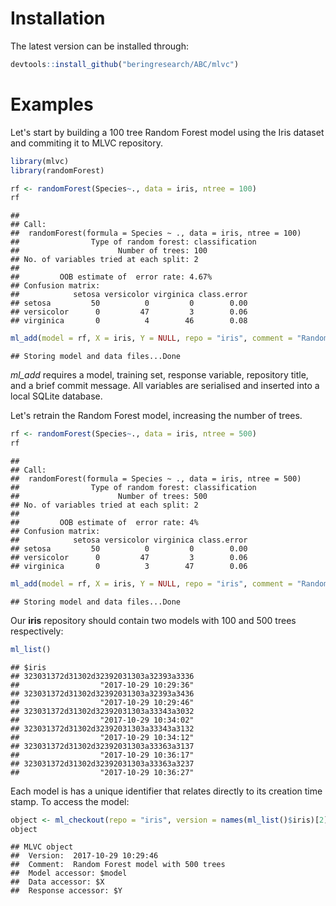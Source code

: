 Installation
============

The latest version can be installed through:

``` r
devtools::install_github("beringresearch/ABC/mlvc")
```

Examples
========

Let's start by building a 100 tree Random Forest model using the Iris dataset and commiting it to MLVC repository.

``` r
library(mlvc)
library(randomForest)

rf <- randomForest(Species~., data = iris, ntree = 100)
rf
```

    ## 
    ## Call:
    ##  randomForest(formula = Species ~ ., data = iris, ntree = 100) 
    ##                Type of random forest: classification
    ##                      Number of trees: 100
    ## No. of variables tried at each split: 2
    ## 
    ##         OOB estimate of  error rate: 4.67%
    ## Confusion matrix:
    ##            setosa versicolor virginica class.error
    ## setosa         50          0         0        0.00
    ## versicolor      0         47         3        0.06
    ## virginica       0          4        46        0.08

``` r
ml_add(model = rf, X = iris, Y = NULL, repo = "iris", comment = "Random Forest model with 100 trees")
```

    ## Storing model and data files...Done

*ml\_add* requires a model, training set, response variable, repository title, and a brief commit message. All variables are serialised and inserted into a local SQLite database.

Let's retrain the Random Forest model, increasing the number of trees.

``` r
rf <- randomForest(Species~., data = iris, ntree = 500)
rf
```

    ## 
    ## Call:
    ##  randomForest(formula = Species ~ ., data = iris, ntree = 500) 
    ##                Type of random forest: classification
    ##                      Number of trees: 500
    ## No. of variables tried at each split: 2
    ## 
    ##         OOB estimate of  error rate: 4%
    ## Confusion matrix:
    ##            setosa versicolor virginica class.error
    ## setosa         50          0         0        0.00
    ## versicolor      0         47         3        0.06
    ## virginica       0          3        47        0.06

``` r
ml_add(model = rf, X = iris, Y = NULL, repo = "iris", comment = "Random Forest model with 500 trees")
```

    ## Storing model and data files...Done

Our **iris** repository should contain two models with 100 and 500 trees respectively:

``` r
ml_list()
```

    ## $iris
    ## 323031372d31302d32392031303a32393a3336 
    ##                  "2017-10-29 10:29:36" 
    ## 323031372d31302d32392031303a32393a3436 
    ##                  "2017-10-29 10:29:46" 
    ## 323031372d31302d32392031303a33343a3032 
    ##                  "2017-10-29 10:34:02" 
    ## 323031372d31302d32392031303a33343a3132 
    ##                  "2017-10-29 10:34:12" 
    ## 323031372d31302d32392031303a33363a3137 
    ##                  "2017-10-29 10:36:17" 
    ## 323031372d31302d32392031303a33363a3237 
    ##                  "2017-10-29 10:36:27"

Each model is has a unique identifier that relates directly to its creation time stamp. To access the model:

``` r
object <- ml_checkout(repo = "iris", version = names(ml_list()$iris)[2])
object
```

    ## MLVC object
    ##  Version:  2017-10-29 10:29:46 
    ##  Comment:  Random Forest model with 500 trees 
    ##  Model accessor: $model
    ##  Data accessor: $X
    ##  Response accessor: $Y
